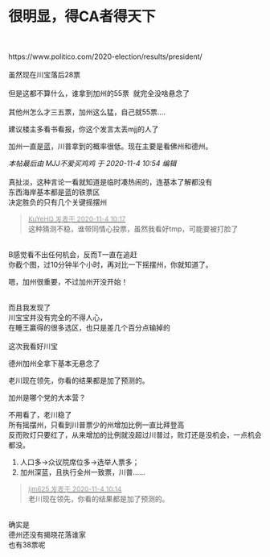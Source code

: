 # 很明显，得CA者得天下


<br />
<br />
https://www.politico.com/2020-election/results/president/<br />
<br />
虽然现在川宝落后28票<br />
<br />
但是这都不算什么，谁拿到加州的55票&nbsp;&nbsp;就完全没啥悬念了<br />
<br />
其他州怎么才三五票，加州这么猛，自己就55票....

建议楼主多看书看报，你这个发言太丢mjj的人了

加州一直是蓝，川普拿到的概率很低。现在主要是看佛州和德州。

<i class="pstatus"> 本帖最后由 MJJ不爱买鸡鸡 于 2020-11-4 10:54 编辑 </i><br />
<br />
真扯淡，这种言论一看就知道是临时凑热闹的，连基本了解都没有<br />
东西海岸基本都是蓝的铁票区<br />
决定胜负的只有几个关键摇摆州

<div class="quote"><blockquote><font size="2"><a href="https://www.hostloc.com/forum.php?mod=redirect&amp;goto=findpost&amp;pid=9399907&amp;ptid=762175" target="_blank"><font color="#999999">KuYeHQ 发表于 2020-11-4 10:17</font></a></font><br />
这种猜测不稳，谁带同情心投票，虽然我看好tmp，可能要被打脸了</blockquote></div><br />
B感觉看不出任何机会，反而T一直在追赶<br />
你截个图，过10分钟半个小时，再对比一下摇摆州，你就知道了。<img id="aimg_I082z" onclick="zoom(this, this.src, 0, 0, 0)" class="zoom" src="https://cdn.jsdelivr.net/gh/hishis/forum-master/public/images/patch.gif" onmouseover="img_onmouseoverfunc(this)" onload="thumbImg(this)" border="0" alt="" />

嗯，加州很重要，不过加州开没开始！<br />
<br />
<img src="static/image/smiley/default/lol.gif" smilieid="12" border="0" alt="" /><img src="static/image/smiley/default/lol.gif" smilieid="12" border="0" alt="" /><img src="static/image/smiley/default/lol.gif" smilieid="12" border="0" alt="" />

而且我发现了<br />
川宝宝并没有完全的不得人心，<br />
在睡王赢得的很多选区，也只是差几个百分点输掉的<br />
<br />
这次我看好川宝

德州加州全拿下基本无悬念了

老川现在领先，你看的结果都是加了预测的。

加州是哪个党的大本营？

不用看了，老川稳了<br />
所有摇摆州，只看到川普票少的州增加比例一直比拜登高<br />
反而败灯只要红了，从来增加的比例就没超过川普过，败灯还是没机会，一点机会都没。

1. 人口多→众议院席位多→选举人票多；<br />
2. 加州深蓝，且执行全州一致票，川普……

<div class="quote"><blockquote><font size="2"><a href="https://www.hostloc.com/forum.php?mod=redirect&amp;goto=findpost&amp;pid=9399888&amp;ptid=762175" target="_blank"><font color="#999999">ljm625 发表于 2020-11-4 10:14</font></a></font><br />
老川现在领先，你看的结果都是加了预测的。</blockquote></div><br />
确实是<br />
德州还没有揭晓花落谁家 <br />
也有38票呢
